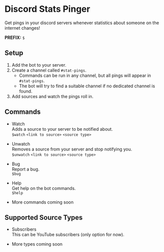 # Discord Stats Pinger
Get pings in your discord servers whenever statistics about someone on the internet changes!

**PREFIX:** `$`

## Setup
1. Add the bot to your server.
2. Create a channel called `#stat-pings`.
	- Commands can be run in any channel, but all pings will appear in `#stat-pings`.
	- The bot will try to find a suitable channel if no dedicated channel is found.
3. Add sources and watch the pings roll in.

## Commands
- Watch<br>
	Adds a source to your server to be notified about.<br>
	`$watch` `<link to source>` `<source type>`<p>

- Unwatch<br>
	Removes a source from your server and stop notifying you.<br>
	`$unwatch` `<link to source>` `<source type>`<p>

- Bug<br>
	Report a bug.<br>
	`$bug`<p>

- Help<br>
	Get help on the bot commands.<br>
	`$help`<p>

- More commands coming soon

## Supported Source Types
- Subscribers<br>
This can be YouTube subscribers (only option for now).<p>

- More types coming soon
